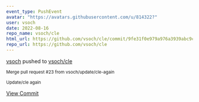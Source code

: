 ```yaml
---
event_type: PushEvent
avatar: "https://avatars.githubusercontent.com/u/814322?"
user: vsoch
date: 2022-08-16
repo_name: vsoch/cle
html_url: https://github.com/vsoch/cle/commit/9fe31f0e979a976a3939abc9cb2bdbb114282503
repo_url: https://github.com/vsoch/cle
---
```


<a href='https://github.com/vsoch' target='_blank'>vsoch</a> pushed to <a href='https://github.com/vsoch/cle' target='_blank'>vsoch/cle</a>

<small>Merge pull request #23 from vsoch/update/cle-again

Update/cle again</small>

<a href='https://github.com/vsoch/cle/commit/9fe31f0e979a976a3939abc9cb2bdbb114282503' target='_blank'>View Commit</a>